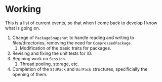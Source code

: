 # Working

This is a list of current events, so that when I come back to develop I know what is going on.

1. Change of `PackageSnapshot` to handle reading and writing to files/directories, removing the need for `CompressedPackage`.
    1. Modification of the basic traits for packages.
2. Revising and fixing the unit tests for IO.
3. Begining work on `Session`.
    1. Thread pooling, storage, etc. 
4. Completion of the `StdPack` and `UsrPack` structures, specificially the opening of them. 